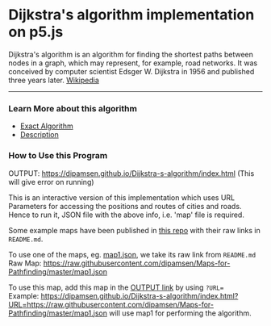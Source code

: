 # Dijkstra's algorithm implementation on p5.js
Dijkstra's algorithm is an algorithm for finding the shortest paths between nodes in a graph, which may represent, for example, road networks. It was conceived by computer scientist Edsger W. Dijkstra in 1956 and published three years later. [Wikipedia](https://en.wikipedia.org/wiki/Dijkstra's_algorithm)
_____

### Learn More about this algorithm
- [Exact Algorithm](https://en.wikipedia.org/wiki/Dijkstra's_algorithm#Algorithm)
- [Description](https://en.wikipedia.org/wiki/Dijkstra's_algorithm#Description)

### How to Use this Program

OUTPUT: https://dipamsen.github.io/Dijkstra-s-algorithm/index.html (This will give error on running)

This is an interactive version of this implementation which uses URL Parameters for accessing the positions and routes of cities and roads.  
Hence to run it, JSON file with the above info, i.e. 'map' file is required.

Some example maps have been published in [this repo](https://github.com/dipamsen/Maps-for-Pathfinding) with their raw links in `README.md`.

To use one of the maps, eg. [map1.json](https://github.com/dipamsen/Maps-for-Pathfinding/blob/master/map1.json), we take its raw link from `README.md`  
Raw Map: https://raw.githubusercontent.com/dipamsen/Maps-for-Pathfinding/master/map1.json

To use this map, add this map in the [OUTPUT link](https://dipamsen.github.io/Dijkstra-s-algorithm/index.html) by using `?URL=`  
Example: https://dipamsen.github.io/Dijkstra-s-algorithm/index.html?URL=https://raw.githubusercontent.com/dipamsen/Maps-for-Pathfinding/master/map1.json will use map1 for performing the algorithm.
